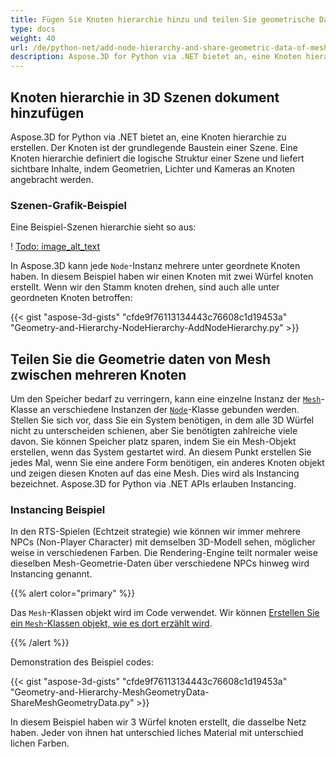 ```yaml
---
title: Fügen Sie Knoten hierarchie hinzu und teilen Sie geometrische Daten von Mesh unter mehreren Knoten der 3D-Szene
type: docs
weight: 40
url: /de/python-net/add-node-hierarchy-and-share-geometric-data-of-mesh-among-multiple-nodes-of-3d-scene/
description: Aspose.3D for Python via .NET bietet an, eine Knoten hierarchie zu erstellen. Der Knoten ist der grundlegende Baustein einer Szene. Eine Knoten hierarchie definiert die logische Struktur einer Szene und liefert sichtbare Inhalte, indem Geometrien, Lichter und Kameras an Knoten angebracht werden.
---
```

##  **Knoten hierarchie in 3D Szenen dokument hinzufügen**
Aspose.3D for Python via .NET bietet an, eine Knoten hierarchie zu erstellen. Der Knoten ist der grundlegende Baustein einer Szene. Eine Knoten hierarchie definiert die logische Struktur einer Szene und liefert sichtbare Inhalte, indem Geometrien, Lichter und Kameras an Knoten angebracht werden.
###  **Szenen-Grafik-Beispiel**
Eine Beispiel-Szenen hierarchie sieht so aus:

! [Todo: image_alt_text](add-node-hierarchy-and-share-geometric-data-of-mesh-among-multiple-nodes-of-3d-scene_1.png)

In Aspose.3D kann jede `Node`-Instanz mehrere unter geordnete Knoten haben. In diesem Beispiel haben wir einen Knoten mit zwei Würfel knoten erstellt. Wenn wir den Stamm knoten drehen, sind auch alle unter geordneten Knoten betroffen:

{{< gist "aspose-3d-gists" "cfde9f76113134443c76608c1d19453a" "Geometry-and-Hierarchy-NodeHierarchy-AddNodeHierarchy.py" >}}
##  **Teilen Sie die Geometrie daten von Mesh zwischen mehreren Knoten**
Um den Speicher bedarf zu verringern, kann eine einzelne Instanz der [`Mesh`](https://reference.aspose.com/3d/net/aspose.threed.entities/mesh)-Klasse an verschiedene Instanzen der [`Node`](https://reference.aspose.com/3d/net/aspose.threed/node)-Klasse gebunden werden. Stellen Sie sich vor, dass Sie ein System benötigen, in dem alle 3D Würfel nicht zu unterscheiden schienen, aber Sie benötigten zahlreiche viele davon. Sie können Speicher platz sparen, indem Sie ein Mesh-Objekt erstellen, wenn das System gestartet wird. An diesem Punkt erstellen Sie jedes Mal, wenn Sie eine andere Form benötigen, ein anderes Knoten objekt und zeigen diesen Knoten auf das eine Mesh. Dies wird als Instancing bezeichnet. Aspose.3D for Python via .NET APIs erlauben Instancing.
###  **Instancing Beispiel**
In den RTS-Spielen (Echtzeit strategie) wie können wir immer mehrere NPCs (Non-Player Character) mit demselben 3D-Modell sehen, möglicher weise in verschiedenen Farben. Die Rendering-Engine teilt normaler weise dieselben Mesh-Geometrie-Daten über verschiedene NPCs hinweg wird Instancing genannt.

{{% alert color="primary" %}}

Das `Mesh`-Klassen objekt wird im Code verwendet. Wir können [Erstellen Sie ein `Mesh`-Klassen objekt, wie es dort erzählt wird](/3d/de/python-net/create-3d-mesh-and-scene/).

{{% /alert %}}

Demonstration des Beispiel codes:

{{< gist "aspose-3d-gists" "cfde9f76113134443c76608c1d19453a" "Geometry-and-Hierarchy-MeshGeometryData-ShareMeshGeometryData.py" >}}

In diesem Beispiel haben wir 3 Würfel knoten erstellt, die dasselbe Netz haben. Jeder von ihnen hat unterschied liches Material mit unterschied lichen Farben.
